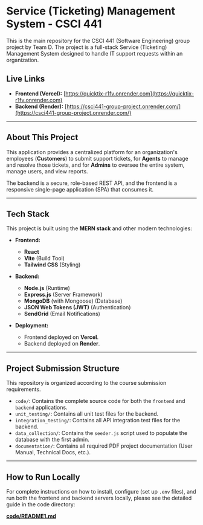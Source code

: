 # Service (Ticketing) Management System - CSCI 441

This is the main repository for the CSCI 441 (Software Engineering) group project by Team D. The project is a full-stack Service (Ticketing) Management System designed to handle IT support requests within an organization.

## Live Links

* **Frontend (Vercel):** [https://quicktix-r1fv.onrender.com](https://quicktix-r1fv.onrender.com)
* **Backend (Render):** [https://csci441-group-project.onrender.com/](https://csci441-group-project.onrender.com/)

---

## About This Project

This application provides a centralized platform for an organization's employees (**Customers**) to submit support tickets, for **Agents** to manage and resolve those tickets, and for **Admins** to oversee the entire system, manage users, and view reports.

The backend is a secure, role-based REST API, and the frontend is a responsive single-page application (SPA) that consumes it.

---

## Tech Stack

This project is built using the **MERN stack** and other modern technologies:

* **Frontend:**
    * **React**
    * **Vite** (Build Tool)
    * **Tailwind CSS** (Styling)

* **Backend:**
    * **Node.js** (Runtime)
    * **Express.js** (Server Framework)
    * **MongoDB** (with Mongoose) (Database)
    * **JSON Web Tokens (JWT)** (Authentication)
    * **SendGrid** (Email Notifications)

* **Deployment:**
    * Frontend deployed on **Vercel**.
    * Backend deployed on **Render**.

---

## Project Submission Structure

This repository is organized according to the course submission requirements.

* `code/`: Contains the complete source code for both the `frontend` and `backend` applications.
* `unit_testing/`: Contains all unit test files for the backend.
* `integration_testing/`: Contains all API integration test files for the backend.
* `data_collection/`: Contains the `seeder.js` script used to populate the database with the first admin.
* `documentation/`: Contains all required PDF project documentation (User Manual, Technical Docs, etc.).

---

## How to Run Locally

For complete instructions on how to install, configure (set up `.env` files), and run both the frontend and backend servers locally, please see the detailed guide in the code directory:

**[code/README1.md](./code/README1.md)**